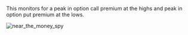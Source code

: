 This monitors for a peak in option call premium at the highs and peak in option put premium at the lows.

![near_the_money_spy](https://user-images.githubusercontent.com/75052782/203615892-6a8d4477-7390-4cd4-b159-6fccad4ae399.jpg)
